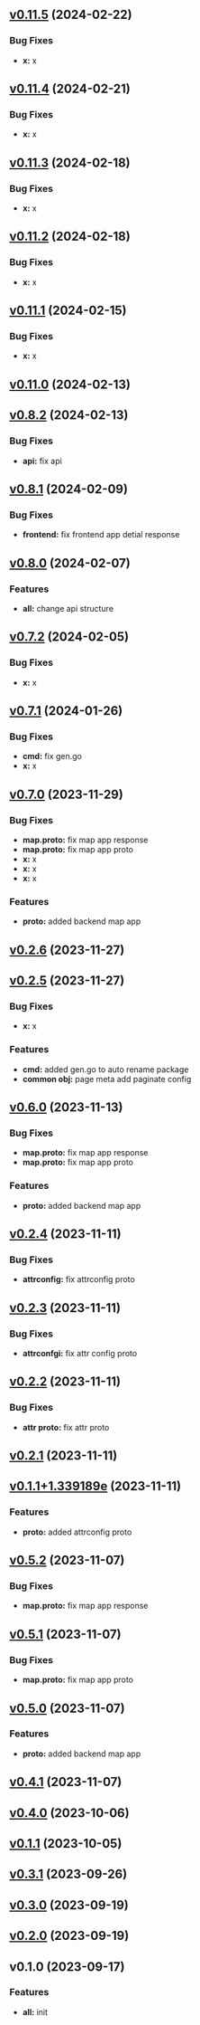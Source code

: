 
<a name="v0.11.5"></a>
## [v0.11.5](https://8.140.161.172/wangsb/wgateway/compare/v0.11.4...v0.11.5) (2024-02-22)

### Bug Fixes

* **x:** x


<a name="v0.11.4"></a>
## [v0.11.4](https://8.140.161.172/wangsb/wgateway/compare/v0.11.3...v0.11.4) (2024-02-21)

### Bug Fixes

* **x:** x


<a name="v0.11.3"></a>
## [v0.11.3](https://8.140.161.172/wangsb/wgateway/compare/v0.11.2...v0.11.3) (2024-02-18)

### Bug Fixes

* **x:** x


<a name="v0.11.2"></a>
## [v0.11.2](https://8.140.161.172/wangsb/wgateway/compare/v0.11.1...v0.11.2) (2024-02-18)

### Bug Fixes

* **x:** x


<a name="v0.11.1"></a>
## [v0.11.1](https://8.140.161.172/wangsb/wgateway/compare/v0.11.0...v0.11.1) (2024-02-15)

### Bug Fixes

* **x:** x


<a name="v0.11.0"></a>
## [v0.11.0](https://8.140.161.172/wangsb/wgateway/compare/v0.8.2...v0.11.0) (2024-02-13)


<a name="v0.8.2"></a>
## [v0.8.2](https://8.140.161.172/wangsb/wgateway/compare/v0.8.1...v0.8.2) (2024-02-13)

### Bug Fixes

* **api:** fix api


<a name="v0.8.1"></a>
## [v0.8.1](https://8.140.161.172/wangsb/wgateway/compare/v0.8.0...v0.8.1) (2024-02-09)

### Bug Fixes

* **frontend:** fix frontend app detial response


<a name="v0.8.0"></a>
## [v0.8.0](https://8.140.161.172/wangsb/wgateway/compare/v0.7.2...v0.8.0) (2024-02-07)

### Features

* **all:** change api structure


<a name="v0.7.2"></a>
## [v0.7.2](https://8.140.161.172/wangsb/wgateway/compare/v0.7.1...v0.7.2) (2024-02-05)

### Bug Fixes

* **x:** x


<a name="v0.7.1"></a>
## [v0.7.1](https://8.140.161.172/wangsb/wgateway/compare/v0.7.0...v0.7.1) (2024-01-26)

### Bug Fixes

* **cmd:** fix gen.go
* **x:** x


<a name="v0.7.0"></a>
## [v0.7.0](https://8.140.161.172/wangsb/wgateway/compare/v0.2.6...v0.7.0) (2023-11-29)

### Bug Fixes

* **map.proto:** fix map app response
* **map.proto:** fix map app proto
* **x:** x
* **x:** x
* **x:** x

### Features

* **proto:** added backend map app


<a name="v0.2.6"></a>
## [v0.2.6](https://8.140.161.172/wangsb/wgateway/compare/v0.2.5...v0.2.6) (2023-11-27)


<a name="v0.2.5"></a>
## [v0.2.5](https://8.140.161.172/wangsb/wgateway/compare/v0.6.0...v0.2.5) (2023-11-27)

### Bug Fixes

* **x:** x

### Features

* **cmd:** added gen.go to auto rename package
* **common obj:** page meta add paginate config


<a name="v0.6.0"></a>
## [v0.6.0](https://8.140.161.172/wangsb/wgateway/compare/v0.2.4...v0.6.0) (2023-11-13)

### Bug Fixes

* **map.proto:** fix map app response
* **map.proto:** fix map app proto

### Features

* **proto:** added backend map app


<a name="v0.2.4"></a>
## [v0.2.4](https://8.140.161.172/wangsb/wgateway/compare/v0.2.3...v0.2.4) (2023-11-11)

### Bug Fixes

* **attrconfig:** fix attrconfig proto


<a name="v0.2.3"></a>
## [v0.2.3](https://8.140.161.172/wangsb/wgateway/compare/v0.2.2...v0.2.3) (2023-11-11)

### Bug Fixes

* **attrconfgi:** fix attr config proto


<a name="v0.2.2"></a>
## [v0.2.2](https://8.140.161.172/wangsb/wgateway/compare/v0.2.1...v0.2.2) (2023-11-11)

### Bug Fixes

* **attr proto:** fix attr proto


<a name="v0.2.1"></a>
## [v0.2.1](https://8.140.161.172/wangsb/wgateway/compare/v0.1.1+1.339189e...v0.2.1) (2023-11-11)


<a name="v0.1.1+1.339189e"></a>
## [v0.1.1+1.339189e](https://8.140.161.172/wangsb/wgateway/compare/v0.5.2...v0.1.1+1.339189e) (2023-11-11)

### Features

* **proto:** added attrconfig proto


<a name="v0.5.2"></a>
## [v0.5.2](https://8.140.161.172/wangsb/wgateway/compare/v0.5.1...v0.5.2) (2023-11-07)

### Bug Fixes

* **map.proto:** fix map app response


<a name="v0.5.1"></a>
## [v0.5.1](https://8.140.161.172/wangsb/wgateway/compare/v0.5.0...v0.5.1) (2023-11-07)

### Bug Fixes

* **map.proto:** fix map app proto


<a name="v0.5.0"></a>
## [v0.5.0](https://8.140.161.172/wangsb/wgateway/compare/v0.4.1...v0.5.0) (2023-11-07)

### Features

* **proto:** added backend map app


<a name="v0.4.1"></a>
## [v0.4.1](https://8.140.161.172/wangsb/wgateway/compare/v0.4.0...v0.4.1) (2023-11-07)


<a name="v0.4.0"></a>
## [v0.4.0](https://8.140.161.172/wangsb/wgateway/compare/v0.1.1...v0.4.0) (2023-10-06)


<a name="v0.1.1"></a>
## [v0.1.1](https://8.140.161.172/wangsb/wgateway/compare/v0.3.1...v0.1.1) (2023-10-05)


<a name="v0.3.1"></a>
## [v0.3.1](https://8.140.161.172/wangsb/wgateway/compare/v0.3.0...v0.3.1) (2023-09-26)


<a name="v0.3.0"></a>
## [v0.3.0](https://8.140.161.172/wangsb/wgateway/compare/v0.2.0...v0.3.0) (2023-09-19)


<a name="v0.2.0"></a>
## [v0.2.0](https://8.140.161.172/wangsb/wgateway/compare/v0.1.0...v0.2.0) (2023-09-19)


<a name="v0.1.0"></a>
## v0.1.0 (2023-09-17)

### Features

* **all:** init

